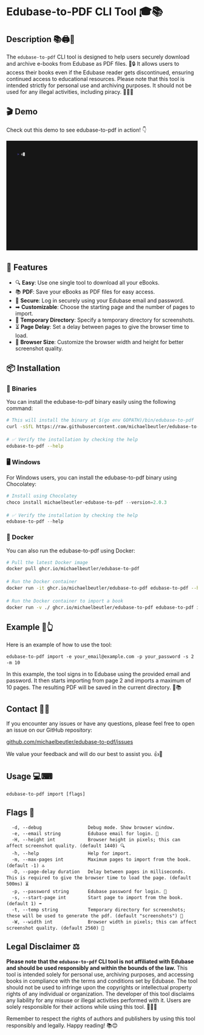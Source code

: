 # Edubase-to-PDF CLI Tool 🎓📚

## Description 📚🖨📑
The `edubase-to-pdf` CLI tool is designed to help users securely download and archive e-books from Edubase as PDF files. 📖🔒 It allows users to access their books even if the Edubase reader gets discontinued, ensuring continued access to educational resources. Please note that this tool is intended strictly for personal use and archiving purposes. It should not be used for any illegal activities, including piracy. 🚫🏴‍☠️


## 🎬 Demo

Check out this demo to see edubase-to-pdf in action! 👇

![Demo](demo.gif)

## 🌟 Features

- 🔍 **Easy**: Use one single tool to download all your eBooks.
- 📚 **PDF**: Save your eBooks as PDF files for easy access.
- 📧 **Secure**: Log in securely using your Edubase email and password.
- ➡ **Customizable**: Choose the starting page and the number of pages to import.
- 📂 **Temporary Directory**: Specify a temporary directory for screenshots.
- ⏳ **Page Delay**: Set a delay between pages to give the browser time to load.
- 🔎 **Browser Size**: Customize the browser width and height for better screenshot quality.

## 📦 Installation

### 🔧 Binaries

You can install the edubase-to-pdf binary easily using the following command:

```zsh
# This will install the binary at $(go env GOPATH)/bin/edubase-to-pdf
curl -sSfL https://raw.githubusercontent.com/michaelbeutler/edubase-to-pdf/main/install.sh | sh -s -- -b $(go env GOPATH)/bin

# ✅ Verify the installation by checking the help
edubase-to-pdf --help
```

### 🖥️ Windows

For Windows users, you can install the edubase-to-pdf binary using Chocolatey:

```powershell
# Install using Chocolatey
choco install michaelbeutler-edubase-to-pdf --version=2.0.3

# ✅ Verify the installation by checking the help
edubase-to-pdf --help
```

### 🐳 Docker

You can also run the edubase-to-pdf using Docker:

```sh
# Pull the latest Docker image
docker pull ghcr.io/michaelbeutler/edubase-to-pdf

# Run the Docker container
docker run -it ghcr.io/michaelbeutler/edubase-to-pdf edubase-to-pdf --help

# Run the Docker container to import a book
docker run -v ./ ghcr.io/michaelbeutler/edubase-to-pdf edubase-to-pdf import
```

## Example 🧾👆

Here is an example of how to use the tool:

```shell
edubase-to-pdf import -e your_email@example.com -p your_password -s 2 -m 10
```

In this example, the tool signs in to Edubase using the provided email and password. It then starts importing from page 2 and imports a maximum of 10 pages. The resulting PDF will be saved in the current directory. 🎉📚

## Contact 🤔💬

If you encounter any issues or have any questions, please feel free to open an issue on our GitHub repository:

[github.com/michaelbeutler/edubase-to-pdf/issues](https://github.com/michaelbeutler/edubase-to-pdf/issues)

We value your feedback and will do our best to assist you. 👍📧

## Usage 💻⌨

```shell
edubase-to-pdf import [flags]
```

## Flags 🚩

```shell
  -d, --debug                 Debug mode. Show browser window.
  -e, --email string          Edubase email for login. 📧
  -H, --height int            Browser height in pixels; this can affect screenshot quality. (default 1440) 🔍
  -h, --help                  Help for import.
  -m, --max-pages int         Maximum pages to import from the book. (default -1) 🔝
  -D, --page-delay duration   Delay between pages in milliseconds. This is required to give the browser time to load the page. (default 500ms) ⏳
  -p, --password string       Edubase password for login. 🔑
  -s, --start-page int        Start page to import from the book. (default 1) ➡
  -t, --temp string           Temporary directory for screenshots; these will be used to generate the pdf. (default "screenshots") 📂
  -W, --width int             Browser width in pixels; this can affect screenshot quality. (default 2560) 🔎
```

## Legal Disclaimer ⚖️

**Please note that the `edubase-to-pdf` CLI tool is not affiliated with Edubase and should be used responsibly and within the bounds of the law.** This tool is intended solely for personal use, archiving purposes, and accessing books in compliance with the terms and conditions set by Edubase. The tool should not be used to infringe upon the copyrights or intellectual property rights of any individual or organization. The developer of this tool disclaims any liability for any misuse or illegal activities performed with it. Users are solely responsible for their actions while using this tool. 🚫👮‍♂️

Remember to respect the rights of authors and publishers by using this tool responsibly and legally. Happy reading! 📚😊